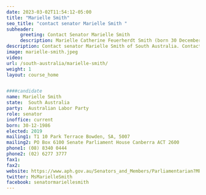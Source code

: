 ```yaml
---
date: 2023-03-02T11:54:12-05:00
title: "Marielle Smith"
seo_title: "contact senator Marielle Smith "
subheader:
     greeting: Contact Senator Marielle Smith
     description: Marielle Catherine Feuerherdt Smith (born 30 December 1986) is an Australian politician. She is a member of the Australian Labor Party (ALP) and has served as a Senator for South Australia since 2019.
description: Contact senator Marielle Smith of South Australia. Contact information for Marielle Smith includes email address, phone number, and mailing address.
image: marielle-smith.jpeg
video:
url: /south-australia/marielle-smith/
weight: 1
layout: course_home


####candidate
name: Marielle Smith
state:	South Australia
party:	Australian Labor Party
role: senator
inoffice: current
born: 30-12-1986
elected: 2019
mailing1: T1 10 Park Terrace Bowden, SA, 5007
mailing2: PO Box 6100 Senate Parliament House Canberra ACT 2600
phone1:	(08) 8340 0444
phone2: (02) 6277 3777
fax1:
fax2:
website: https://www.aph.gov.au/Senators_and_Members/Parliamentarian?MPID=281603
twitter: MsMarielleSmith
facebook: senatormariellesmith
---
```


